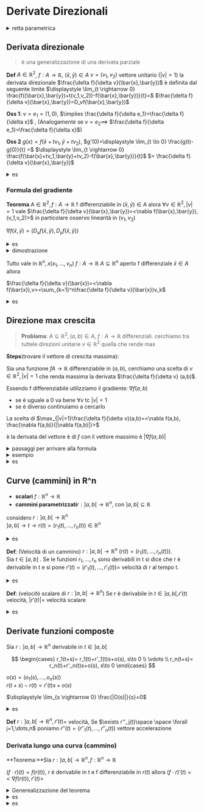 # Derivate Direzionali

<details>
<summary>
retta parametrica
</summary>

$\mathbb{R}^n,x \in \mathbb{R}^n, v \in \mathbb{R}^n\backslash \{0\}$,  $\{x+tv|t\in \mathbb{R}\}$, questo insieme è una retta parametrica passate per x e parallela a $v$

</details>


## Derivata direzionale

> è una generalizzazione di una derivata parziale

**Def** $A\in\mathbb{R}^2$, $f:A\to\mathbb{R}$, $(\bar{x},\bar{y}) \in A$ $v=(v_1,v_2)$ vettore unitario ($|v|=1$) la derivata direzionale $\frac{\delta f}{\delta v}(\bar{x},\bar{y})$ è definita dal seguente limite $\displaystyle \lim_{t \rightarrow 0} \frac{f((\bar{x},\bar{y})+t(v_1,v_2))-f(\bar{x},\bar{y})}{t}=$ $\frac{\delta f}{\delta v}(\bar{x},\bar{y})=D_vf(\bar{x},\bar{y})$

**Oss 1**: $v=e_1=(1,0)$, $\implies \frac{\delta f}{\delta e_1}=\frac{\delta f}{\delta x}$ , (Analogamente se $v=e_2 \implies$ $\frac{\delta f}{\delta e_1}=\frac{\delta f}{\delta x}$)


**Oss 2** $g(x)=f(\bar{x}+tv_1,\bar{y}+tv_2)$,  $g'(0)=\displaystyle \lim_{t \to 0} \frac{g(t)-g(0)}{t} =$ $\displaystyle \lim_{t \rightarrow 0} \frac{f(\bar{x}+tv_1,\bar{y}+tv_2)-f(\bar{x},\bar{y})}{t}$ $= \frac{\delta f}{\delta v}(\bar{x},\bar{y})$

<details>
<summary>
es
</summary>

$f(x,y)=xe^{xy}\space (\bar{x},\bar{y}) = (2,0), v=(v_1,v_2)$
$\frac{\delta f}{\delta v}(1,0), g(t)=f(2+tv_1,tv_2)=(2+tv_1)e^{(2tv_2+t^2v_1v_2)}$ 


$g'(t)=e^{(2tv_2+t^2v_1v_2)}+(2tv_2+t^2v_1v_2)+(2+tv_1)(2v_2+2tv_1v_2)$

$g'(0)=v_1+4v_2=v_1+4v_2$

</details>


### Formula del gradiente

**Teorema** $A \in \mathbb{R}^2, f: A \to \mathbb{R}$  f differenziabile in $(\bar{x},\bar{y}) \in A$ alora $\forall v \in \mathbb{R}^2, |v|=1$ vale $\frac{\delta f}{\delta v}(\bar{x},\bar{y})=<\nabla f(\bar{x},\bar{y}), (v_1,v_2)>$ in particolare osservo linearità in $(v_1,v_2)$

$\nabla f(\bar{x},\bar{y})=(D_x f(\bar{x},\bar{y}),D_y f(\bar{x},\bar{y}))$

<details>
<summary>
es
</summary>

$f(x,y)=e^{x^2+y^2}$
$v=(a,b)=(2,1)$


$\nabla f(x,b)=(2xe^{x^2+y^2}, 2ye^{x^2+y^2})=$ $2e^{x^2+y^2}(x,y)$

$\nabla f(2,1)= 2e^5 (2,1)$


$\frac{\delta f}{\delta v}(2,1)= < \nabla f(2,1),(v_1,v_2)>=<2e^5(2,1),(v_1,v_2)>=4e^5v_1+2e^5v_2$



</details>

<details>
<summary>
dimostrazione
</summary>

$\displaystyle \lim_{t \rightarrow 0} \frac{f((a,b)+tv)-f(a,b)}{t}=< \nabla f(a,b) , (v_1,v_2)>$

$f((a,b)+tv)-f(a,b)=<\nabla f(x,b), tv> + o(||tv||)$


$\displaystyle \lim_{t \rightarrow 0} \frac{<\nabla f(a,b),tv> +o(t)}{t}=<\nabla f(a,b),v>$
$\displaystyle \lim_{t \rightarrow 0} <\nabla f(a,b),v> +\frac{o(t)}{t}$


</details>

Tutto vale in $\mathbb{R}^n, x(x_1,\dots,v_n)$ $f:A\to \mathbb{R}$ $A \subseteq \mathbb{R}^n$ aperto f differenziale $\bar{x} \in A$ allora

$\frac{\delta f}{\delta v}(\bar{x})=<\nabla f(\bar{x}),v>=\sum_{k=1}^n\frac{\delta f}{\delta v}(\bar{x})v_k$

<details>
<summary>
es
</summary>


$f(x_1,x_2,x_3)=ln(x_1^2+x_2x_3^2)$

$\bar{x}=(-1,2,-1)$

calcolare 
$\frac{\delta f}{\delta v}(\bar{x})$ $\nabla(x)$ $=(\frac{2x_1}{x_1^2+x_2x_3^2},\frac{x_3^2}{x_1^2+x_2x_3^2},\frac{2x_2x_3}{x_1^2+x_2x_3^2})$ $=(\frac{-1}{3},\frac{1}{3},\frac{-4}{3})$

Dunque

$\frac{\delta f}{\delta v}=<(\frac{-1}{3},\frac{1}{3},\frac{-4}{3}),v>$




</details>



## Direzione max crescita


> **Problama**: $A \subseteq \mathbb{R}^2, (a,b)\in A$, $f: A \to \mathbb{R}$ differenziali. cerchiamo tra tuttele direzioni unitarie $v \in \mathbb{R}^2$ quella che rende max


**Steps**(trovare il vettore di crescita massima):  

Sia una funzione $f A \to \mathbb{R}$  differenziabile in $(a,b)$, cerchiamo una scelta di $v \in \mathbb{R}^2, |v|=1$ che renda massima la derivata $\frac{\delta f}{\delta v} (a,b)$. 

Essendo f differenziabile utilizziamo il gradiente: $\nabla f (a,b)$
- se è uguale a $0$ va bene $\forall v$ tc $|v|=1$
- se è diverso continuiamo a cercarlo

La scelta di $\max_{|v|=1}\frac{\delta f}{\delta v}(a,b)=<\nabla f(a,b), \frac{\nabla f(a,b)}{|\nabla f(a,b)|}>$

è la derivata del vettore è di $f$ con il vettore massimo è $|\nabla f(a,b)|$




<details>
<summary>
passaggi per arrivare alla formula
</summary>

Uno Teorema prec. $\frac{\delta f}{\delta v}(a,b)=<\nabla f(a,b),(v_1,v_2)>$

Se $\nabla f(a,b)=0 \implies$ $\frac{\delta f}{\delta v}=0 \forall v$

Se $\nabla f(a,b)\neq0 \implies$ Scriviamo $\nabla f(a,b)=|\nabla f(a,b)| \frac{\nabla f(a,b)}{|\nabla f(a,b)|}=$ $r(\cos \mu,\sin \mu)$

$r>0$ opporiamo, $\mu \in [0,2\mu]$ Analogamente scrivo $(\cos \theta, \sin \theta)$ per $\theta \in [0,2\pi]$ $<\nabla f(a,b),b>=<r(\cos \mu,\sin \mu),(\cos\theta,\sin \theta)>=(\cos \mu \cos \theta+ \sin \mu \sin \theta)=r \cos (\mu - \theta)$

Dueque la derivata  $\frac{\delta f}{\delta v}(a,b)$ è massima se $(\cos \theta,\sin \theta)$ è un multimplo $>0$ di $\nabla f(a,b)$ dunque $v_\max=\frac{\nabla f(a,b)}{|\nabla f(a,b)|}$



**Sintsi**

f diff in $(a,b), \nabla f(a,b)\neq 0$   
$\max \frac{\delta f}{\delta v}(a,b)=$ $\frac{\delta f}{\delta v_\max}(a,b)$

$v_\max=\frac{\nabla f(a,b)}{|\nabla f(a,b)|}$ .Infine $\frac{\delta f}{\delta v_\max} <\nabla f(a,b),v_\max>=$ $<\nabla f(a,b), \frac{\nabla f(a,y)}{|\nabla f(a,b)|}=\frac{1}{|\nabla f|} <\nabla f,\nabla f>$ $= \frac{|\nabla f|^2}{|\nabla f|}= |\nabla f(a,b)|=\frac{\delta f}{\delta v_\max}(a,b)$

$f((a,b)+\varepsilon v_\max)-f(a,b) \approx \varepsilon|\nabla f(a,b)|$

</details>


<details>
<summary>
esempio
</summary>

$f(x,y)=\sin(x^2+y^2)$

$(a,b)=(3,4)$
cerco $v_\max$  

$\nabla f(x,y)=(2x\cos(x^2+y^2),2y\cos(x^2+y^2))$ $=2\cos(x^2+y^2)(x,y)$
$=2\cos(x^2+y^2)(x,y)$ 
$\nabla f(3,4)=2\cos(25)\space(3,4)$

$v_\max=\frac{\nabla f(3,4)}{|\nabla f(3,4)|}$ $=\frac{3,4}{|(3,4)|}$ $=\frac{(3,4)}{\sqrt{25}}=(\frac{3}{5},\frac{4}{5})$ 

</details>


<details>
<summary>
es
</summary>

$f(x,y)=e^{xy^3}$

$\nabla f(x,y)=(y^3e^{xy^3},3xy^2e^{xy^3})$

$\nabla f(2,-1)=(-e^{-2},6e^{-2})$

$v_\max=\frac{(-1,6)}{|(-1,6)|}=(\frac{-1}{\sqrt{37}},\frac{6}{\sqrt{37}})$

$\frac{\delta f}{\delta v_\max}(2,-1)=|\nabla f(2,-1)|=$ $e^{-2}|(-1,6)|=e^{-2}\sqrt{37}$

</details>


## Curve (cammini) in R^n


- **scalari** $f: \mathbb{R}^n \to \mathbb{R}$
- **cammini parametrizzati**$r:]a,b[ \to \mathbb{R}^n$, con $]a,b[ \subseteq \mathbb{R}$


considero $r:]a,b[ \to \mathbb{R}^n$  
$]a,b[ \to t \to r(t)=(r_1(t),\dots , r_n(t))\in \mathbb{R}^n$

<details>
<summary>
es
</summary>

$r(t)=(\cos t,\sin t)$

data una funzione $h: \mathbb{R}\to \mathbb{R}$ 

allora  il grafico della funzione è uguale al grafico di $r(t)=(t,h(t))$


cammino a elica $r(t)=(\cos t, \sin t ,t) \in \mathbb{R}^3$

</details>


**Def**: (Velocità di un cammino) $r:]a,b[ \to \mathbb{R}^n$ $(r(t)=(r_1(t),\dots,r_n(t)))$.    
Sia $t \in [a,b]$ . Se le funzioni $r_1,\dots,r_n$ sono derivabili in t si dice che r è derivabile in t e si pone $r'(t)=(r'_1(t),\dots,r'_1(t))=$ velocità di $r$ al tempo t.


<details>
<summary>
es
</summary>


$r(t)= x+tv=(x_1+tv_1,\dots,x_n+tv_n)$  
$r'(t)=(v_1,\dots,v_n)=v$ (constante in t)

$r(t)= x+t^3v=(x_1+t^3v_1,\dots,x_n+t^3v_n)$  

$g'(t)=3t^2v \in$ span $\{ v\}, \forall t$  dipendente da t

</details>

**Def**: (velocitò scalare di $r:]a,b[\to \mathbb{R}^n$)  Se r è derivabile in $t\in ]a,b[, r'(t)$ velocità, $|r'(t)|=$ velocità scalare


<details>
<summary>
es
</summary>

$r(t)=(\cos t,\sin t),\space r'(t)=(-\sin t,\cos t)$


</details>


## Derivate funzioni composte

Sia $r:]a,b[ \to \mathbb{R}^n$  derivabile in $t \in ]a,b[$

$$
\begin{cases}
r_1(t+s)= r_1(t)+r'_1(t)s+o(s), s\to 0 \\
\vdots \\
r_n(t+s)= r_n(t)+r'_n(t)s+o(s), s\to 0
\end{cases}
$$

$o(s)= (o_1(s),\dots, o_n(s))$  
$r(t+s)-r(t)=r'(t)s+o(s)$

$\displaystyle \lim_{s \rightarrow 0} \frac{|O(s)|}{s}=0$

<details>
<summary>
es
</summary>
(curva singolare)

$r(t)=(t^3,t^2)$

$r'(t)=(3t^2,2t) \space \forall t \in \mathbb{R}$

$r'(0)=(0,0)$  $t=0$ punto singolare


$r(t)=(t^3,t^2)$  se $t^3=s$ allora $g(s)=(s,|s|^{\frac{2}{3}})$  (è una curva con lo stesso percorso di r)

</details>


**Def** $r:]a,b[\to \mathbb{R}^n, r'(t)$= velocità, Se $\exists r''_j(t)\space \space \forall j=1,\dots,n$ poniamo $r''(t)=(r''_1(t),\dots,r''_n(t))$ vettore accelerazione



### Derivata lungo una curva (cammino)


**Teorema:**Sia $r:]a,b[ \to \mathbb{R}^n, f: \mathbb{R}^n \to \mathbb{R}$  

$(f\cdot r) (t)=f(r(t)),$ r è derivabile in t e f differenziabile in $r(t)$ allora $(f \cdot r )'(t)=< \nabla f(r(t)), r'(t)>$


<details>
<summary>
Generealizzazione del teorema
</summary>

Torema $r:]a,b[ \to \mathbb{R}^n, f:\mathbb{R}^n\to \mathbb{R}$ differenziale in $r(t)$ e r derivabile in t, allora $(f \cdot r)'(t)=<\nabla f(r(t)),r'(t)>$ $=\sum_{k=1}^n \frac{\delta f}{\delta x_k} (r(t)) r_k'(t)$

</details>

<details>
<summary>
es
</summary>

$r(t)=(2t,\cos t), f(x,y)=x^2e^{2y}$

$(f \cdot r )(t)= f(r(t))=(2t)^2 e^{2\cos t}$

$D_t (f \cdot r)(t)= 8te^{2\cos t}-8 t^2 \sin t e^{2 \cos t}$

</details>

<details>
<summary>
es
</summary>

$r(t) = (2t,\cos t), f(x,y)=x^2 e^{2y}$ $\nabla f(x,y)=(2xe^{2y},2x^2 e^{2y})$

$r'(t)=(2,-\sin t)$  
$(f \cdot r)'(t)=< \nabla f(2t,\cos t),(2,-\sin t)>$
$=< (2 * 2t e^{2\cos t},2(2t)^2e^{2\cos t}),(2,-\sin t)>$
$=8t e^{2\cos t}-8\sin(t)t^2e^{2\cos t}$

</details>

